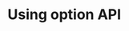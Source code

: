 # Using option API 


<template>
   <div>
        <h1>basics</h1>
        <h2>Name: {{ name }}</h2>
        <p v-if="status === 'active'">User is active</p>
        <p v-else-if="status === 'pending'">User is pending</p>
        <p v-else>User is inactive</p>

        <form @submit.prevent="addTask">
            <label for="newTask">Add Task</label>
            <input type="text" id="newTask" name="newTask" v-model="newTask">
            <button type="submit">Add</button>
        </form>


        <h3>Tasks:</h3>
        <ul>
          <li v-for="task in tasks">{{ task }}</li>
        </ul>
        <button @click="toggleStatus">change status</button>
      </div>  
</template>

<script>
export default {
  data (){
    return{
      name: 'Pratusha',
      status: 'pending',
      tasks :['Task-1','Task-2','Task-3'],
      newTask:''
    };
  },
  methods:{
    toggleStatus() {
      if(this.status === 'active'){
        this.status = 'pending';
      }else if (this.status === 'pending'){
        this.status = 'inactive';
      }else{
        this.status = 'active';

      }
    },
    addTask(){
      if(this.newTask.trim() !== ''){
        this.tasks.push(this.newTask);
        this.newTask = '';
      }
    }
  }
};
</script>

